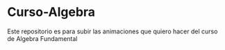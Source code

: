 # Curso-Algebra
Este repositorio es para subir las animaciones que quiero hacer del curso de Algebra Fundamental 
